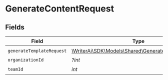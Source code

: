 # GenerateContentRequest


## Fields

| Field                                                                                                 | Type                                                                                                  | Required                                                                                              | Description                                                                                           |
| ----------------------------------------------------------------------------------------------------- | ----------------------------------------------------------------------------------------------------- | ----------------------------------------------------------------------------------------------------- | ----------------------------------------------------------------------------------------------------- |
| `generateTemplateRequest`                                                                             | [\WriterAi\SDK\Models\Shared\GenerateTemplateRequest](../../Models/Shared/GenerateTemplateRequest.md) | :heavy_check_mark:                                                                                    | N/A                                                                                                   |
| `organizationId`                                                                                      | *?int*                                                                                                | :heavy_minus_sign:                                                                                    | N/A                                                                                                   |
| `teamId`                                                                                              | *int*                                                                                                 | :heavy_check_mark:                                                                                    | N/A                                                                                                   |